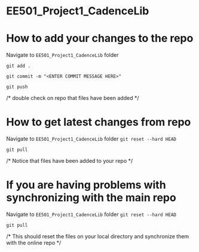 # EE501_Project1_CadenceLib

# How to add your changes to the repo
Navigate to ```EE501_Project1_CadenceLib``` folder

```git add .```

```git commit -m "<ENTER COMMIT MESSAGE HERE>"```

```git push```

/* double check on repo that files have been added */

# How to get latest changes from repo
Navigate to ```EE501_Project1_CadenceLib``` folder
```git reset --hard HEAD```

```git pull```

/* Notice that files have been added to your repo */

# If you are having problems with synchronizing with the main repo
Navigate to ```EE501_Project1_CadenceLib``` folder
```git reset --hard HEAD```

```git pull```

/* This should reset the files on your local directory and synchronize them with the online repo */
